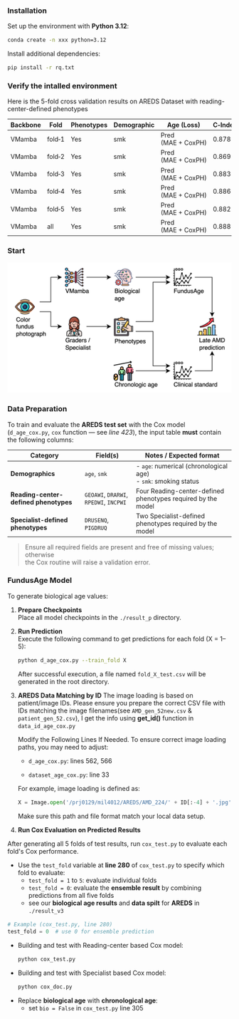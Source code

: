 ### Installation
Set up the environment with **Python 3.12**:
```bash
conda create -n xxx python=3.12
```
Install additional dependencies:
```bash
pip install -r rq.txt
```
###  Verify the intalled environment
Here is the 5-fold cross validation results on AREDS Dataset with reading-center-defined phenotypes

| Backbone | Fold   | Phenotypes | Demographic | Age (Loss)        | C‑Index |
|----------|--------|------------|-------------|-------------------|---------|
| VMamba   | fold‑1 | Yes        | smk         | Pred (MAE + CoxPH) | 0.878   |
| VMamba   | fold‑2 | Yes        | smk         | Pred (MAE + CoxPH) | 0.869   |
| VMamba   | fold‑3 | Yes        | smk         | Pred (MAE + CoxPH) | 0.883  |
| VMamba   | fold‑4 | Yes        | smk         | Pred (MAE + CoxPH) | 0.886   |
| VMamba   | fold‑5 | Yes        | smk         | Pred (MAE + CoxPH) | 0.882   |
| VMamba   | all    | Yes        | smk         | Pred (MAE + CoxPH) | 0.888   |
###  Start 
![Model Architecture](./Picture1.png)
### Data Preparation

To train and evaluate the **AREDS test set** with the Cox model  
(`d_age_cox.py`, `cox` function — see *line 423*), the input
table **must** contain the following columns:

| Category       | Field(s)                               | Notes / Expected format                    |
|----------------|----------------------------------------|-------------------------------------------|
| **Demographics** | `age`, `smk` | - `age`: numerical (chronological age)  <br>- `smk`: smoking status  <br>
| **Reading-center-defined phenotypes** | `GEOAWI`, `DRARWI`, `RPEDWI`, `INCPWI`| Four Reading-center-defined phenotypes required by the model |
| **Specialist-defined phenotypes** | `DRUSENQ`, `PIGDRUQ` | Two Specialist-defined phenotypes required by the model |
> Ensure all required fields are present and free of missing values; otherwise  
> the Cox routine will raise a validation error.

### FundusAge Model 

To generate biological age values:

1. **Prepare Checkpoints**  
   Place all model checkpoints in the `./result_p` directory.

2. **Run Prediction**  
   Execute the following command to get predictions for each fold (X = 1–5):

   ```bash
   python d_age_cox.py --train_fold X
   ```
   After successful execution, a file named `fold_X_test.csv` will be generated in the root directory.
3. **AREDS Data Matching by ID**
    The image loading is based on patient/image IDs. Please ensure you prepare the correct CSV file with IDs matching the image filenames(see `AMD_gen_52new.csv` & `patient_gen_52.csv`), I get the info using **get_id()** function in `data_id_age_cox.py`

    Modify the Following Lines If Needed. To ensure correct image loading paths, you may need to adjust:

    - `d_age_cox.py`: lines 562, 566

    - `dataset_age_cox.py`: line 33

    For example, image loading is defined as:
    ```python
    X = Image.open('/prj0129/mil4012/AREDS/AMD_224/' + ID[:-4] + '.jpg')
    ```
    Make sure this path and file format match your local data setup.

4. **Run Cox Evaluation on Predicted Results**

After generating all 5 folds of test results, run `cox_test.py` to evaluate each fold's Cox performance.

- Use the `test_fold` variable at **line 280** of `cox_test.py` to specify which fold to evaluate:
  - `test_fold = 1` to `5`: evaluate individual folds
  - `test_fold = 0`: evaluate the **ensemble result** by combining predictions from all five folds
  - see our **biological age results** and **data spilt** for **AREDS** in `./result_v3`

```python
# Example (cox_test.py, line 280)
test_fold = 0  # use 0 for ensemble prediction
```
- Building and test with Reading-center based Cox model:
   ```python
   python cox_test.py
   ```
- Building and test with Specialist based Cox model:
   ```python
   python cox_doc.py
   ```
- Replace **biological age** with **chronological age**:
   - set `bio = False` in `cox_test.py` line 305

